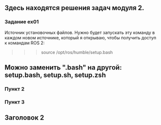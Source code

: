 ## Здесь находятся решения задач модуля 2.

### Задание ex01
Источник установочных файлов.
Нужно будет запускать эту команду в каждом новом источнике, который я открываю, чтобы получить доступ к командам ROS 2:

>>> source /opt/ros/humble/setup.bash

Можно заменить ".bash" на другой: setup.bash, setup.sh, setup.zsh
-


### Пункт 2
### Пункт 3

## Заголовок 2
